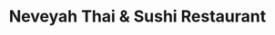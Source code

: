 ---
layout: place
title: "Neveyah Thai & Sushi Restaurant"
permalink: /florida/orlando/neveyah-thai-sushi-restaurant.html
stateAbbr: FL
stateName: Florida
cityName: Orlando
seo:
  name: "Neveyah Thai & Sushi Restaurant"
  type: Restaurant
  links: https://www.neveyahsushi.com/
description: "Casual family-operated restaurant preparing classic Thai dishes as well as specialty sushi rolls. Neveyah Thai & Sushi Restaurant serves delicious sushi in Orlando, Florida. Try fresh Japanese dishes for a great dining experience. Available for takeout, delivery, lunch, and dinner."
place_id: ChIJt7m8V-J654gRfBSvZCfb-mo
photos:
  - name: >-
      places/ChIJt7m8V-J654gRfBSvZCfb-mo/photos/AeeoHcJ51ZhS7ApTHU24QyLZLKgKVN3YHGuHqs9BlNx499DzwXpovPW5m23c9kOdEdgdhZOMzY3hlcRmSIdrDNsK4OKMT1krk78fbq0eJMUb6M2sLBZU5opaIh0iSKftJsGLPVZ4N4GjU2RtZHLih-q1kZBEuYy0hpp4hAp9LvqoO06WASS83VMSWJ-V-sXmBqLs1N2gSchdcPuhPOWJWVhJ5kLK0BB9hC3hDjs6RYaqo0Th-bGmjbv5b5Y_dAwUTRpb-T2HzDh39OoD-Iw8yq6j5Lu_b280BWzVCoGD2xsOMzluJfbmFACRy3kHACY19dhnse3-ZsjR6NG0c4d0TbaJEF-1rimmZbFOqrIHPUtRojqCOZHNo-7t0OoWdkiLe8QSgzgXcS3qjFEQ-5GgFPllI26sFHHLBQ5m6Du_MTJqB1jJInjq
    widthPx: 4032
    heightPx: 3024
    authorAttributions:
      - displayName: Axxley
        uri: https://maps.google.com/maps/contrib/100837509995251972918
        photoUri: >-
          https://lh3.googleusercontent.com/a-/ALV-UjUdunW9sIkIHfLSo-vQd_Rp2EYwN9H1QZgzUEOJV49vErxH4nJT=s100-p-k-no-mo
    flagContentUri: >-
      https://www.google.com/local/imagery/report/?cb_client=maps_api_places.places_api&image_key=!1e10!2sCIHM0ogKEICAgICRv4e2tAE&hl=en-US
    googleMapsUri: >-
      https://www.google.com/maps/place//data=!3m4!1e2!3m2!1sCIHM0ogKEICAgICRv4e2tAE!2e10!4m2!3m1!1s0x88e77ae257bcb9b7:0x6afadb2764af147c
  - name: >-
      places/ChIJt7m8V-J654gRfBSvZCfb-mo/photos/AeeoHcIem0-VMuO2pKfkACWRUJRH1FzSGAAbCFwNM9C7E9SjDHFS9o2VqOjzNC2h24sV5pjcculeRwpZUS2Jec7-9dBq_d59JIi7yc2oOm6G1EtvutX67BPwQXJHkRFvHk3FUGJTApNjjk9_87AOJOx26dK3gOtyfJgdZAk5spCNtHdUXuCkRKgKYi_4L4gczv0-6vUorqanIxawrwhK_jqJOVGoOQD8OqnH3hupsHGd-oavzIA4uBM9RnhoILsS-EFR_kEKuyfaUFFzOENlb1zXPib9EUtJEIfHD5g2Py1rE8ycOg
    widthPx: 1000
    heightPx: 1500
    authorAttributions:
      - displayName: Neveyah Thai & Sushi Restaurant
        uri: https://maps.google.com/maps/contrib/100368571795257252463
        photoUri: >-
          https://lh3.googleusercontent.com/a/ACg8ocJn-JsAW0DaVHaaypXI0SlZKGdgRl7NUt5ijRlI_88tJZAKoQ=s100-p-k-no-mo
    flagContentUri: >-
      https://www.google.com/local/imagery/report/?cb_client=maps_api_places.places_api&image_key=!1e10!2sAF1QipOd8Ghmlyhr9-RS3k-WgN7Kvv9aQjm8B6Z_0eQi&hl=en-US
    googleMapsUri: >-
      https://www.google.com/maps/place//data=!3m4!1e2!3m2!1sAF1QipOd8Ghmlyhr9-RS3k-WgN7Kvv9aQjm8B6Z_0eQi!2e10!4m2!3m1!1s0x88e77ae257bcb9b7:0x6afadb2764af147c
  - name: >-
      places/ChIJt7m8V-J654gRfBSvZCfb-mo/photos/AeeoHcKqahl7_fk1J9_HH2bBBfAIonN4WTgY8DvZGq8u_n2My4Z4Q4R6vhET1u7pMFQhXeyGtxYNriTF_-1WpYRy1yVx0hQmcNSso3o0niRjNxt6Cm4MHOBxMP6fbDHbXdMYEuozy7cR_Nozp9WzoVEjsai1aXDjLcapMsqD6KSVCO0ZaY2qBBKQGHXnFLpMAVixJ_HSIcHg2T5zrN5JOzq6Q0K1jqs_0dMr1wqi5FWsnmSKYO1e7Az3ABNKAW-go3gX7pGFXPxtgRxMsAiUj7WZeHuYmJKu5d3Asv9auBItXnyGC6BHHhj8Svd-BMNLl11cRicZ43qFgAGTEQiClxctu6vMvZDQ-8O39bPEaBn6h7j1ZqhKIFF4vuIUUiszXfupUH6unsv52eOsap7tR1vydkn5NwpD0jzPxixkMuakCWw5uw
    widthPx: 4000
    heightPx: 3000
    authorAttributions:
      - displayName: G's mail
        uri: https://maps.google.com/maps/contrib/104983876619710341849
        photoUri: >-
          https://lh3.googleusercontent.com/a-/ALV-UjWtlmkHhnotqG5NuTDHcQKhzJ1iccOdICZkty0eX2GO0RO2ZKGG=s100-p-k-no-mo
    flagContentUri: >-
      https://www.google.com/local/imagery/report/?cb_client=maps_api_places.places_api&image_key=!1e10!2sCIHM0ogKEICAgICb1NvTIg&hl=en-US
    googleMapsUri: >-
      https://www.google.com/maps/place//data=!3m4!1e2!3m2!1sCIHM0ogKEICAgICb1NvTIg!2e10!4m2!3m1!1s0x88e77ae257bcb9b7:0x6afadb2764af147c
  - name: >-
      places/ChIJt7m8V-J654gRfBSvZCfb-mo/photos/AeeoHcJyGut75TeXSPTw-vIPuteev0uRmxErM58RMKnrAaiTKzaGlarW2isyIiobkecyMVo67CPUvoOO0QS1-seJsR936p7-wGpyJSehTmEhrN82Rr7LZvTreG6yf4CsHxflR05whVj0yomaqADYI6oEJWZcuTJpELmvY3arrOgBOC5RS8Rq0fr2brAQ35R4Dzv-lAQQJ1EZi5ZAOCbANeSA0N7WdB7xGEjsjDwdUNeIVsgHCFimGfiiMNA_h2w_BXYeeOIdJo30Ix6OuU1Oi2AjI5zKUw9MdVT711z_Fx9vqaQlu3gWawrUj5ywEGR1tf0DehomDbpsBao7E0MsggXaowG1K0nRXCC3m9MK90eUaOqjUi5uxuvkyyTOtWew-2DwrKkfkVBj2h_KcGY4QBGatKPHwx5aPnNP4RP_56mbEajrtcM
    widthPx: 3024
    heightPx: 4032
    authorAttributions:
      - displayName: Angelene Leavitt
        uri: https://maps.google.com/maps/contrib/106287547128039849100
        photoUri: >-
          https://lh3.googleusercontent.com/a-/ALV-UjVaw5tFVmFNUMVvJgfD4OaaA4mCIqZr5-V3eNzdsDT2Y2ONmWzKOA=s100-p-k-no-mo
    flagContentUri: >-
      https://www.google.com/local/imagery/report/?cb_client=maps_api_places.places_api&image_key=!1e10!2sCIHM0ogKEICAgID3jtK7rQE&hl=en-US
    googleMapsUri: >-
      https://www.google.com/maps/place//data=!3m4!1e2!3m2!1sCIHM0ogKEICAgID3jtK7rQE!2e10!4m2!3m1!1s0x88e77ae257bcb9b7:0x6afadb2764af147c
  - name: >-
      places/ChIJt7m8V-J654gRfBSvZCfb-mo/photos/AeeoHcKdZ4FcbhrANxZI6kiLnb_IM7MQrjRmdGaJ8w0edD8lJs9j4eIv4OV7HcmZXhm9NDxhOBX9eWW4Sa2YkQWl6YsMcoQXINJoshKFHLM-DiUpacDv6TZkBAJ7UlsTL2X0oBb8v2Uu5uujHZbTQN4a0XW7XByd2BZED27uzTiXXVU6VyHcPWZWjfraD3fPyJSH5aCiepf3ey1jV8t4EHTsX9MuVCn1an7q9BvLUb-Kk3qHgT9c_VpaAL4LLV9kaRlNM7yUZI9O67ioy82fgVz7ZhwF1y7HixX0wybt3o19X8UCMhV1hnyQnxGyvWn_P2OrYxjwkqnvW4TY1g29HmrrmqADCPndzkxDglxm1czU4D0lonjmQvDlsuG6A7XvtKqiQ8aOiNIY6o54p8Wxzl8KUAXlT1o92li3di5JH96k2841i2F3
    widthPx: 3024
    heightPx: 4032
    authorAttributions:
      - displayName: Snow Lam
        uri: https://maps.google.com/maps/contrib/115792089234318783297
        photoUri: >-
          https://lh3.googleusercontent.com/a-/ALV-UjVjrFoUe4LYEQK4ExwWUfhWwTqvKPU0o-Ri7PCXzjaRYsMCnQPreg=s100-p-k-no-mo
    flagContentUri: >-
      https://www.google.com/local/imagery/report/?cb_client=maps_api_places.places_api&image_key=!1e10!2sCIHM0ogKEICAgID6oYPG9QE&hl=en-US
    googleMapsUri: >-
      https://www.google.com/maps/place//data=!3m4!1e2!3m2!1sCIHM0ogKEICAgID6oYPG9QE!2e10!4m2!3m1!1s0x88e77ae257bcb9b7:0x6afadb2764af147c
  - name: >-
      places/ChIJt7m8V-J654gRfBSvZCfb-mo/photos/AeeoHcLZG2UDWHYQ9XhnDwrp8blVEUeqPNTqT6-ICJLmaUViJiy_ojQGumxKoEVBd-q5HXLBaRvy6yt5tMjFigFQG6-9-V81seMNE0TPkwM0yolkX_VP3elypPTGO5kP5e-VojH8AqNHzr7Tem9A9wLEJ9csbgK53QNvnHbB2IiJ_b9rE-N1uoLPuosgMr1y0-t48oh-F3g7SWWvURW-aNAEpDX5mS9ZCilICBFYnrkWnyjYR5dHUqCwdJYMwzDx_rsom1gvE7UnOGDX_6S-_JbFExWYPLmCOmbmPLNv-HHzPnuubYmiGHGMgeaefBqZaqW5ZodCgEFynbujhmV7QpxfWXkA2LgQqIYA2xFWrx8t2BXnFhAJUmjAOmVZCsn1i4x_samMwY63b4jgB5XLV6Ovey0z_LZMPQv6iaY1HuXmkB1YSeRd
    widthPx: 4032
    heightPx: 3024
    authorAttributions:
      - displayName: Erica Reed
        uri: https://maps.google.com/maps/contrib/117127119824117552256
        photoUri: >-
          https://lh3.googleusercontent.com/a/ACg8ocIsPwyzPLczoss_d7hXmfG9421mqvwvzqENevT2tlrbm6Arxw=s100-p-k-no-mo
    flagContentUri: >-
      https://www.google.com/local/imagery/report/?cb_client=maps_api_places.places_api&image_key=!1e10!2sCIHM0ogKEICAgIC72YS0sQE&hl=en-US
    googleMapsUri: >-
      https://www.google.com/maps/place//data=!3m4!1e2!3m2!1sCIHM0ogKEICAgIC72YS0sQE!2e10!4m2!3m1!1s0x88e77ae257bcb9b7:0x6afadb2764af147c
  - name: >-
      places/ChIJt7m8V-J654gRfBSvZCfb-mo/photos/AeeoHcLAEeWU7NuLlEb6lAHhEuup9Crf_RRMbvGNEYkPVOf3IrskMTNd7ISCM7ZgqyyvTl_Cfv1lQvnELKbJN8bkgIpLG8iuMpmAdmqG3eZEozUqTARQCSTOrME5L0Fq8Hd9fpngr4eCJ6cif2WRUiOcKo5ysLqvfwjrXv-wmXeW5y8HHbaBEm22Fb7dfmFpgD2xGmoDWp6C2tbeqj5JSVdJyeZLPnbk_pYLIzYAHCWgxHOr-cVmJpYj4n3bTLD5km3i9XOFWZH87NbSUwHoH1mlBhzf5035fMwcUpjW-ND_Uhec8C_N2mqddLDDi0b3nDXWsfTim2eLKQEdaVqWrtCQ5-UF27U06KO-BgzYDXi9SigPwhdjBnAUTuNY_RuQobEfin1L668COwGSUuEJZ6sR3ri-Aq3UgLKWyi1A7UMYz1UNAw
    widthPx: 3000
    heightPx: 4000
    authorAttributions:
      - displayName: Beatrice Miranda, Realtor
        uri: https://maps.google.com/maps/contrib/111347515083581570361
        photoUri: >-
          https://lh3.googleusercontent.com/a-/ALV-UjWXqHbYcCjuLvUWmzOZao1UiBwTddcadWtHo7RY7Sq7YhX1Hh1QjA=s100-p-k-no-mo
    flagContentUri: >-
      https://www.google.com/local/imagery/report/?cb_client=maps_api_places.places_api&image_key=!1e10!2sCIHM0ogKEICAgIDTv4W2dA&hl=en-US
    googleMapsUri: >-
      https://www.google.com/maps/place//data=!3m4!1e2!3m2!1sCIHM0ogKEICAgIDTv4W2dA!2e10!4m2!3m1!1s0x88e77ae257bcb9b7:0x6afadb2764af147c
  - name: >-
      places/ChIJt7m8V-J654gRfBSvZCfb-mo/photos/AeeoHcJJk9fM5kLBTx74y_m0BnF0lGCc90naBLPWE1CCnxIH5v4AGXURhymVVlS6dGD-m_AL_7GtxoBR_hIpOSazgDXTgFu1N22yT8XlgCBbbbsE4sWejHqJGkIXvQoLU97B8-LA94HrgvH46LUi7lJc_6eT8Lfq7eO5FiwpI5qkHwOHqpm21kBx4_g-fL1NBs8ip-rYf72U62DBWkatG0X_y7SOVucY4dkOUmgMedZO_7b8cYXqIp2pDfZVN6JK1DE2FoBrAm6aIpx_G64nWQVMzfTtQ0jPAcYkiDE-zvcP8wj0pn-b1cvbF9pSjtE2dCerg09YokWGhcUiPdRYlZZ1ODe3oNhzCoARlBL3NPeuB3CrlJJmNGVeJIIZsgEOsvzARv_TSA4vN6cRf6HAbBq1XAlf1ZrMblpgtASz6e0ke48
    widthPx: 4032
    heightPx: 3024
    authorAttributions:
      - displayName: E S
        uri: https://maps.google.com/maps/contrib/105102906770329798372
        photoUri: >-
          https://lh3.googleusercontent.com/a-/ALV-UjWFs7UCe-98Ome8WAp0WI6cRyvcD0ceQZbJXWMfi9ma2NduXunH=s100-p-k-no-mo
    flagContentUri: >-
      https://www.google.com/local/imagery/report/?cb_client=maps_api_places.places_api&image_key=!1e10!2sCIHM0ogKEICAgICJqNWRGw&hl=en-US
    googleMapsUri: >-
      https://www.google.com/maps/place//data=!3m4!1e2!3m2!1sCIHM0ogKEICAgICJqNWRGw!2e10!4m2!3m1!1s0x88e77ae257bcb9b7:0x6afadb2764af147c
  - name: >-
      places/ChIJt7m8V-J654gRfBSvZCfb-mo/photos/AeeoHcJXdqGANY_6Rj2wlS8t3kN4K1KrlgSUZkTA4N1-atd8-pfBpBS6mSHfyY-McooYnB-l71E7RQahdUvnMTi4g-GISAQIC1wquiy10KYT93cIr2Hhi5LxkkZgX3Asa-u7hqXN1TCodZT_rtwSZCn-7q0l8k-pg45fgTcLsV4aBj873rU0pvosaJOSSHB7xpkwAcB9OAF-MAnuF9a96i67QDcDlk1yQUA-gaiE7Rf0tJxwCWBV5UaA78uRWeNbZ-p_5p_mD_KapJr--F1S1M0aHpV0rI-_fpqOSqG8SW3mDY4BgrYB4uEMZqidSenad6mgTnZ_xRLJ7erInW6O4TfZgkt-09y1gvYoTaL6y80ma2p7LsLcu4dvAYEKHUOsPrJACA4bPuV4UhtmpeBAGHIWiEFHhYQXl3hfU1IXdS-so_6-g7qG
    widthPx: 4032
    heightPx: 3024
    authorAttributions:
      - displayName: Erik Deckers
        uri: https://maps.google.com/maps/contrib/105373352538863833629
        photoUri: >-
          https://lh3.googleusercontent.com/a-/ALV-UjUbVyPKBc1VEG0jf8-FtmIqi4sn5b23MCsP6eKmzpJZkVydUcL0BQ=s100-p-k-no-mo
    flagContentUri: >-
      https://www.google.com/local/imagery/report/?cb_client=maps_api_places.places_api&image_key=!1e10!2sCIHM0ogKEICAgICRlJGEoQE&hl=en-US
    googleMapsUri: >-
      https://www.google.com/maps/place//data=!3m4!1e2!3m2!1sCIHM0ogKEICAgICRlJGEoQE!2e10!4m2!3m1!1s0x88e77ae257bcb9b7:0x6afadb2764af147c
  - name: >-
      places/ChIJt7m8V-J654gRfBSvZCfb-mo/photos/AeeoHcKXWtUnVWQLvzsHZ20_HUnTGm5avewQT6FStYcr0WGGbrLpKGH7jI8QcMskJOVetNgAreL3hj0PVHDYAagVVO066qhDIlrcobuPKCZc_n7kuMU_V1HtNVTi7kHsQr4tTJfGQKXvM9nsRWqrLvn8mYWicPnyoluXTi3bS3SJOXWCseN6eGmdaTDaqTCIw4o7qcJD4MAku5JRFXrR78hYPv8HFMCO4ODGHfw_ODYVXROIeDFPZWY_Wqk0aPc5GrMOHUJlChd9CpNYfcRsQIBqEyvXSq9PyvwJqxoV8UR_YPnRwIV-71gK-XLBO_3ZNVAhKU2St_JIAuZvWJmK25kyIWieuOv5Lgtk91RRrKrxTqM4WL4mQ-q3qf-AeSvzwKGEBHeYRSNVT_6WfcTK38NF4i_e6G60pCr9tmhlZZqZfRq6FfM
    widthPx: 3024
    heightPx: 3024
    authorAttributions:
      - displayName: kate chou
        uri: https://maps.google.com/maps/contrib/106665034036920668129
        photoUri: >-
          https://lh3.googleusercontent.com/a/ACg8ocLIu6Nxv-DX_OVJSI8EnWi5CcVtq5KEdNqPlVlnCcWVv2e55A=s100-p-k-no-mo
    flagContentUri: >-
      https://www.google.com/local/imagery/report/?cb_client=maps_api_places.places_api&image_key=!1e10!2sCIHM0ogKEICAgID89-qlsgE&hl=en-US
    googleMapsUri: >-
      https://www.google.com/maps/place//data=!3m4!1e2!3m2!1sCIHM0ogKEICAgID89-qlsgE!2e10!4m2!3m1!1s0x88e77ae257bcb9b7:0x6afadb2764af147c
address: '100 S Eola Dr #105, Orlando, FL 32801, USA'
street: '100 S Eola Dr #105'
city: Orlando
state: FL
zip: '32801'
country: USA
neighborhood: Northeast Orlando
latitude: '28.540678'
longitude: '-81.370039'
accessibility_options:
  wheelchairAccessibleParking: true
  wheelchairAccessibleEntrance: true
  wheelchairAccessibleRestroom: true
  wheelchairAccessibleSeating: true
business_status: OPERATIONAL
name: Neveyah Thai & Sushi Restaurant
google_maps_links:
  directionsUri: >-
    https://www.google.com/maps/dir//''/data=!4m7!4m6!1m1!4e2!1m2!1m1!1s0x88e77ae257bcb9b7:0x6afadb2764af147c!3e0
  placeUri: https://maps.google.com/?cid=7708714674437428348
  writeAReviewUri: >-
    https://www.google.com/maps/place//data=!4m3!3m2!1s0x88e77ae257bcb9b7:0x6afadb2764af147c!12e1
  reviewsUri: >-
    https://www.google.com/maps/place//data=!4m4!3m3!1s0x88e77ae257bcb9b7:0x6afadb2764af147c!9m1!1b1
  photosUri: >-
    https://www.google.com/maps/place//data=!4m3!3m2!1s0x88e77ae257bcb9b7:0x6afadb2764af147c!10e5
primary_type: Thai Restaurant
opening_hours:
  regular: null
  current: null
secondary_opening_hours:
  regular:
    weekdayDescriptions: null
    type: null
  current:
    weekdayDescriptions: null
    type: null
phone: (407) 849-3739
price_level: PRICE_LEVEL_MODERATE
price_range: $20 &ndash; $30
rating: '4.4'
rating_count: 1036
website: https://www.neveyahsushi.com/
reviews:
  - name: >-
      places/ChIJt7m8V-J654gRfBSvZCfb-mo/reviews/ChZDSUhNMG9nS0VJQ0FnSURIdXF5U1h3EAE
    relativePublishTimeDescription: 7 months ago
    rating: 5
    text:
      text: >-
        My girlfriend and I had a wonderful experience eating at Neveyah! The
        sushi was absolutely divine, it was so fresh and delicious. I ordered
        the Orlando Pride roll and she got the Barbie roll!


        We had coconut shrimp as our appetizer and also ordered the tomato
        pepper steak stir fry and the Thai fried rice (none of which are
        pictured because we were too busy enjoying them!)


        The desserts were beautifully presented and the red bean paste ice cream
        was some of the best I have ever had. My girlfriend got the bread
        pudding and loved it!


        We will definitely be returning in the future!
      languageCode: en
    originalText:
      text: >-
        My girlfriend and I had a wonderful experience eating at Neveyah! The
        sushi was absolutely divine, it was so fresh and delicious. I ordered
        the Orlando Pride roll and she got the Barbie roll!


        We had coconut shrimp as our appetizer and also ordered the tomato
        pepper steak stir fry and the Thai fried rice (none of which are
        pictured because we were too busy enjoying them!)


        The desserts were beautifully presented and the red bean paste ice cream
        was some of the best I have ever had. My girlfriend got the bread
        pudding and loved it!


        We will definitely be returning in the future!
      languageCode: en
    authorAttribution:
      displayName: Kasey Lynn
      uri: https://www.google.com/maps/contrib/108333552589737092613/reviews
      photoUri: >-
        https://lh3.googleusercontent.com/a-/ALV-UjVU3kllVl4XzjI05K8Z070dVNvgDml2jwkeuIPZ0hn30flo4sGOSw=s128-c0x00000000-cc-rp-mo-ba4
    publishTime: '2024-09-15T01:45:55.995805Z'
    flagContentUri: >-
      https://www.google.com/local/review/rap/report?postId=ChZDSUhNMG9nS0VJQ0FnSURIdXF5U1h3EAE&d=17924085&t=1
    googleMapsUri: >-
      https://www.google.com/maps/reviews/data=!4m6!14m5!1m4!2m3!1sChZDSUhNMG9nS0VJQ0FnSURIdXF5U1h3EAE!2m1!1s0x88e77ae257bcb9b7:0x6afadb2764af147c
  - name: >-
      places/ChIJt7m8V-J654gRfBSvZCfb-mo/reviews/ChdDSUhNMG9nS0VJQ0FnTUNJcm9IV2lRRRAB
    relativePublishTimeDescription: a week ago
    rating: 5
    text:
      text: >-
        This is a spot I'm so glad I finally checked out! I have lived in
        Orlando most of my life and had the pleasure of trying a lot of Asian
        cuisine. Neveyah ia a top five spot for me, now.


        Let me start with the sashimi. My work background is in high-end
        Japanese restaurants (think Zuma) and the quality of this fish is on par
        if not better. We had maguro, sake, and hamachi sashimi. The thickness
        of each slice is more than I have seen anywhere, a nice treat. 🍣


        The sushi was also excellent. Well rolled, very fresh ingredients, and
        the rice was so sticky. 🍚


        My dinner buddy has never had Japanese A5 wagyu so we did the hot stone
        and that was divine! 🥩


        I had chicken pad thai (medium spice was a solid punch of heat, nothing
        too crazy) and it was delightful. The portions were large but not
        overwhelming. My buddy had the Panang Curry and got it Thai hot. He was
        sweating but ate it all, that's how flavorful it was! 🍲


        Tammy was our waitress and she was very friendly. I look forward to
        coming with my family and friends again! 🥢
      languageCode: en
    originalText:
      text: >-
        This is a spot I'm so glad I finally checked out! I have lived in
        Orlando most of my life and had the pleasure of trying a lot of Asian
        cuisine. Neveyah ia a top five spot for me, now.


        Let me start with the sashimi. My work background is in high-end
        Japanese restaurants (think Zuma) and the quality of this fish is on par
        if not better. We had maguro, sake, and hamachi sashimi. The thickness
        of each slice is more than I have seen anywhere, a nice treat. 🍣


        The sushi was also excellent. Well rolled, very fresh ingredients, and
        the rice was so sticky. 🍚


        My dinner buddy has never had Japanese A5 wagyu so we did the hot stone
        and that was divine! 🥩


        I had chicken pad thai (medium spice was a solid punch of heat, nothing
        too crazy) and it was delightful. The portions were large but not
        overwhelming. My buddy had the Panang Curry and got it Thai hot. He was
        sweating but ate it all, that's how flavorful it was! 🍲


        Tammy was our waitress and she was very friendly. I look forward to
        coming with my family and friends again! 🥢
      languageCode: en
    authorAttribution:
      displayName: Alex McCourt
      uri: https://www.google.com/maps/contrib/102845127417924342939/reviews
      photoUri: >-
        https://lh3.googleusercontent.com/a-/ALV-UjVU6saGOal-yeeAM5Dm3xP5aQq8SiS2_DYi5PosMNC8kmYryKBL=s128-c0x00000000-cc-rp-mo-ba5
    publishTime: '2025-04-02T02:24:28.746523Z'
    flagContentUri: >-
      https://www.google.com/local/review/rap/report?postId=ChdDSUhNMG9nS0VJQ0FnTUNJcm9IV2lRRRAB&d=17924085&t=1
    googleMapsUri: >-
      https://www.google.com/maps/reviews/data=!4m6!14m5!1m4!2m3!1sChdDSUhNMG9nS0VJQ0FnTUNJcm9IV2lRRRAB!2m1!1s0x88e77ae257bcb9b7:0x6afadb2764af147c
  - name: >-
      places/ChIJt7m8V-J654gRfBSvZCfb-mo/reviews/ChdDSUhNMG9nS0VJQ0FnSUQzanRLNzlRRRAB
    relativePublishTimeDescription: 4 months ago
    rating: 4
    text:
      text: >-
        Service was great. The crab Rangoon filling was amazing. The calamari
        was fresh and perfectly fried. The house sweet chili sauce wasn’t great,
        lacking in flavor and brought down both the appetizers they served it
        with. We ordered the New York New York, the B52 roll and the fire
        starter. All the rolls were delicious, but the fire starter was amazing.
      languageCode: en
    originalText:
      text: >-
        Service was great. The crab Rangoon filling was amazing. The calamari
        was fresh and perfectly fried. The house sweet chili sauce wasn’t great,
        lacking in flavor and brought down both the appetizers they served it
        with. We ordered the New York New York, the B52 roll and the fire
        starter. All the rolls were delicious, but the fire starter was amazing.
      languageCode: en
    authorAttribution:
      displayName: Angelene Leavitt
      uri: https://www.google.com/maps/contrib/106287547128039849100/reviews
      photoUri: >-
        https://lh3.googleusercontent.com/a-/ALV-UjVaw5tFVmFNUMVvJgfD4OaaA4mCIqZr5-V3eNzdsDT2Y2ONmWzKOA=s128-c0x00000000-cc-rp-mo-ba2
    publishTime: '2024-11-15T03:42:13.018030Z'
    flagContentUri: >-
      https://www.google.com/local/review/rap/report?postId=ChdDSUhNMG9nS0VJQ0FnSUQzanRLNzlRRRAB&d=17924085&t=1
    googleMapsUri: >-
      https://www.google.com/maps/reviews/data=!4m6!14m5!1m4!2m3!1sChdDSUhNMG9nS0VJQ0FnSUQzanRLNzlRRRAB!2m1!1s0x88e77ae257bcb9b7:0x6afadb2764af147c
  - name: >-
      places/ChIJt7m8V-J654gRfBSvZCfb-mo/reviews/ChdDSUhNMG9nS0VJQ0FnTUNBbHNTQ2d3RRAB
    relativePublishTimeDescription: 2 months ago
    rating: 5
    text:
      text: >-
        The atmosphere was nicely lit and inviting. The staff were welcoming. I
        took a bite into this egg roll  that was ordered and I think it was the
        best I have had. I definitely will be back for the full menu.
      languageCode: en
    originalText:
      text: >-
        The atmosphere was nicely lit and inviting. The staff were welcoming. I
        took a bite into this egg roll  that was ordered and I think it was the
        best I have had. I definitely will be back for the full menu.
      languageCode: en
    authorAttribution:
      displayName: Nina Betts
      uri: https://www.google.com/maps/contrib/110444260955617783657/reviews
      photoUri: >-
        https://lh3.googleusercontent.com/a-/ALV-UjU96o8TvfteTYGoRar5L9vAlU7uzD5mQ0PPsM5sZjuGOXTnOR_y6A=s128-c0x00000000-cc-rp-mo-ba3
    publishTime: '2025-01-31T14:13:48.808992Z'
    flagContentUri: >-
      https://www.google.com/local/review/rap/report?postId=ChdDSUhNMG9nS0VJQ0FnTUNBbHNTQ2d3RRAB&d=17924085&t=1
    googleMapsUri: >-
      https://www.google.com/maps/reviews/data=!4m6!14m5!1m4!2m3!1sChdDSUhNMG9nS0VJQ0FnTUNBbHNTQ2d3RRAB!2m1!1s0x88e77ae257bcb9b7:0x6afadb2764af147c
  - name: >-
      places/ChIJt7m8V-J654gRfBSvZCfb-mo/reviews/ChZDSUhNMG9nS0VJQ0FnTUNRdk5xc0dREAE
    relativePublishTimeDescription: a month ago
    rating: 5
    text:
      text: >-
        Great meal. Lisa, our server (and I think the manager that night) was
        very attentive. The sushi was delicious. I got the pineapple stir fry
        rice with steak and it was great too. My only complaint was that the
        food for our table (3 people) didn’t come out at the same time. Lisa and
        her team made up for it, though because she heard that we were there for
        my wife’s birthday, and they brought out a lovely dessert with a song.
        Excellent night out. Give it a try!!
      languageCode: en
    originalText:
      text: >-
        Great meal. Lisa, our server (and I think the manager that night) was
        very attentive. The sushi was delicious. I got the pineapple stir fry
        rice with steak and it was great too. My only complaint was that the
        food for our table (3 people) didn’t come out at the same time. Lisa and
        her team made up for it, though because she heard that we were there for
        my wife’s birthday, and they brought out a lovely dessert with a song.
        Excellent night out. Give it a try!!
      languageCode: en
    authorAttribution:
      displayName: Carl E Creasman Jr
      uri: https://www.google.com/maps/contrib/116290162517491427378/reviews
      photoUri: >-
        https://lh3.googleusercontent.com/a-/ALV-UjX8Ib4RuHE0QmoYBsFkNuDQxoEaX_mErltmtGzqtHIeQH8hhbc=s128-c0x00000000-cc-rp-mo-ba2
    publishTime: '2025-03-03T01:08:37.980513Z'
    flagContentUri: >-
      https://www.google.com/local/review/rap/report?postId=ChZDSUhNMG9nS0VJQ0FnTUNRdk5xc0dREAE&d=17924085&t=1
    googleMapsUri: >-
      https://www.google.com/maps/reviews/data=!4m6!14m5!1m4!2m3!1sChZDSUhNMG9nS0VJQ0FnTUNRdk5xc0dREAE!2m1!1s0x88e77ae257bcb9b7:0x6afadb2764af147c
parking_options:
  freeParkingLot: true
  paidParkingLot: true
  freeStreetParking: true
  paidStreetParking: true
payment_options:
  acceptsCreditCards: true
  acceptsDebitCards: true
  acceptsCashOnly: false
  acceptsNfc: true
allow_dogs: null
curbside_pickup: true
delivery: true
dine_in: true
good_for_children: true
good_for_groups: true
good_for_sports: true
live_music: false
menu_for_children: null
outdoor_seating: true
reservable: true
restroom: true
serves_beer: true
serves_breakfast: false
serves_brunch: false
serves_cocktails: true
serves_coffee: true
serves_dinner: true
serves_dessert: true
serves_lunch: true
serves_vegetarian_food: true
serves_wine: true
takeout: true
summary: >-
  Casual family-operated restaurant preparing classic Thai dishes as well as
  specialty sushi rolls.

---